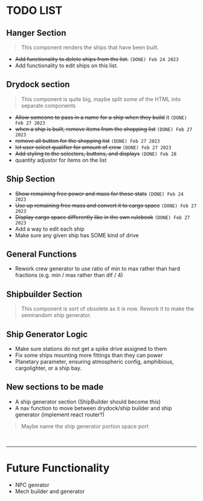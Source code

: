 
# TODO LIST

## Hanger Section

> This component renders the ships that have been built.

* ~~Add functionality to delete ships from the list.~~ ``(DONE) Feb 24 2023``
* Add functionality to edit ships on this list.
  
## Drydock section

> This component is quite big, maybe split some of the HTML into separate components

* ~~Allow someone to pass in a name for a ship when they build~~ it `(DONE) Feb 27 2023`
* ~~when a ship is built, remove items from the shopping list~~ ``(DONE) Feb 27 2023``
* ~~remove all button for the shopping list~~ ``(DONE) Feb 27 2023``
* ~~let user select qualifier for amount of crew~~ ``(DONE) Feb 27 2023``
* ~~Add styling to the selectors, buttons, and displays~~ ``(DONE) Feb 28``
* quantity adjustor for items on the list

## Ship Section

* ~~Show remaining free power and mass for those stats~~ ``(DONE) Feb 24 2023``
* ~~Use up remaining free mass and convert it to cargo space~~ ``(DONE) Feb 27 2023``
* ~~Display cargo space differently like in the swn rulebook~~ ``(DONE) Feb 27 2023``
* Add a way to edit each ship
* Make sure any given ship has SOME kind of drive

## General Functions  

* Rework crew generator to use ratio of min to max rather than hard fractions (e.g. min / max rather than dif / 4)  

## Shipbuilder Section

> This component is sort of obsolete as it is now. Rework it to make the semirandom ship generator.

## Ship Generator Logic

* Make sure stations do not get a spike drive assigned to them
* Fix some ships mounting more fittings than they can power
* Planetary parameter, ensuring atmospheric config, amphibious, cargolighter, or a ship bay.


## New sections to be made

* A ship generator section (ShipBuilder should become this)
* A nav function to move between drydock/ship builder and ship generator (implement react router?)
> Maybe name the ship generator portion space port

<br>

***

# Future Functionality

* NPC genrator
* Mech builder and generator